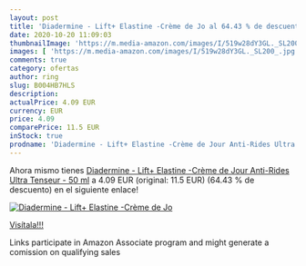```yaml
---
layout: post
title: 'Diadermine - Lift+ Elastine -Crème de Jo al 64.43 % de descuento'
date: 2020-10-20 11:09:03
thumbnailImage: 'https://m.media-amazon.com/images/I/519w28dY3GL._SL200_.jpg'
images: [ 'https://m.media-amazon.com/images/I/519w28dY3GL._SL200_.jpg' ]
comments: true
category: ofertas
author: ring
slug: B004HB7HLS
description:
actualPrice: 4.09 EUR
currency: EUR
price: 4.09
comparePrice: 11.5 EUR
inStock: true
prodname: 'Diadermine - Lift+ Elastine -Crème de Jour Anti-Rides Ultra Tenseur - 50 ml'
---
```


Ahora mismo tienes [Diadermine - Lift+ Elastine -Crème de Jour Anti-Rides Ultra Tenseur - 50 ml](https://www.amazon.fr/dp/B004HB7HLS/?tag=tolees0d-21) a 4.09 EUR (original: 11.5 EUR) (64.43 %  de descuento) en el siguiente enlace!

[![Diadermine - Lift+ Elastine -Crème de Jo](https://m.media-amazon.com/images/I/519w28dY3GL._SL200_.jpg)](https://www.amazon.fr/dp/B004HB7HLS/?tag=tolees0d-21)

[Visítala!!!](https://www.amazon.fr/dp/B004HB7HLS/?tag=tolees0d-21)

Links participate in Amazon Associate program and might generate a comission on qualifying sales
